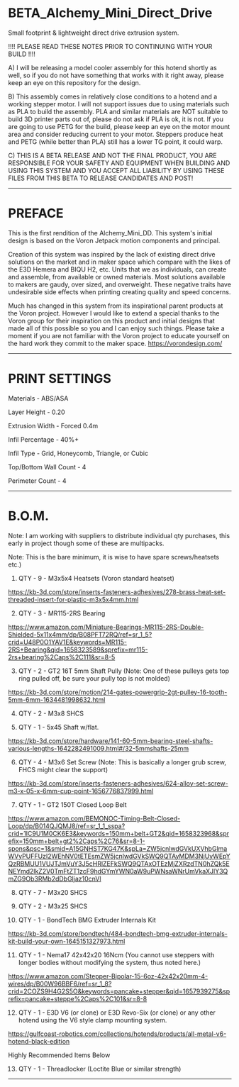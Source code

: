 # BETA_Alchemy_Mini_Direct_Drive
Small footprint &amp; lightweight direct drive extrusion system.

!!!!  PLEASE READ THESE NOTES PRIOR TO CONTINUING WITH YOUR BUILD !!!!

A)  I will be releasing a model cooler assembly for this hotend shortly as well, so if you do not have something that works with it right away,
please keep an eye on this repository for the design.

B)  This assembly comes in relatively close conditions to a hotend and a working stepper motor.  I will not support issues due to using materials such as PLA to build the assembly.  PLA and similar materials are NOT suitable to build 3D printer parts out of, please do not ask if PLA is ok, it is not.  If you are going to use PETG for the build, please keep an eye on the motor mount area and consider reducing current to your motor.  Steppers produce heat and PETG (while better than PLA) still has a lower TG point, it could warp.

C)  THIS IS A BETA RELEASE AND NOT THE FINAL PRODUCT, YOU ARE RESPONSIBLE FOR YOUR SAFETY AND EQUIPMENT WHEN BUILDING AND USING THIS SYSTEM AND 
YOU ACCEPT ALL LIABILITY BY USING THESE FILES FROM THIS BETA TO RELEASE CANDIDATES AND POST!

-----------------------------------------------------------------------------------------------------------------------------------------------------------

# PREFACE

This is the first rendition of the Alchemy_Mini_DD.   This system's initial design is based on the Voron Jetpack motion components and principal.  

Creation of this system was inspired by the lack of existing direct drive solutions on the market and in maker space which compare with the likes 
of the E3D Hemera and BIQU H2, etc.  Units that we as individuals, can create and assemble, from available or owned materials.  Most solutions available 
to makers are gaudy, over sized, and overweight.  These negative traits have undesirable side effects when printing creating quality and speed concerns.

Much has changed in this system from its inspirational parent products at the Voron project.   However I would like to extend a special thanks to the Voron
group for their inspiration on this product and initial designs that made all of this possible so you and I can enjoy such things.  Please take a moment if
you are not familiar with the Voron project to educate yourself on the hard work they commit to the maker space.  https://vorondesign.com/

-----------------------------------------------------------------------------------------------------------------------------------------------------------

# PRINT SETTINGS

Materials - ABS/ASA

Layer Height - 0.20

Extrusion Width - Forced 0.4m

Infil Percentage - 40%+

Infil Type - Grid, Honeycomb, Triangle, or Cubic

Top/Bottom Wall Count - 4

Perimeter Count - 4

-----------------------------------------------------------------------------------------------------------------------------------------------------------

# B.O.M.  
Note: I am working with suppliers to distribute individual qty purchases, this early in project though some of these are multipacks.

Note: This is the bare minimum, it is wise to have spare screws/heatsets etc.)

1. QTY - 9 - M3x5x4 Heatsets (Voron standard heatset)

https://kb-3d.com/store/inserts-fasteners-adhesives/278-brass-heat-set-threaded-insert-for-plastic-m3x5x4mm.html

2. QTY - 3 - MR115-2RS Bearing

https://www.amazon.com/Miniature-Bearings-MR115-2RS-Double-Shielded-5x11x4mm/dp/B08PFT72RQ/ref=sr_1_5?crid=U48P0O1YAV1E&keywords=MR115-2RS+Bearing&qid=1658323589&sprefix=mr115-2rs+bearing%2Caps%2C111&sr=8-5

3. QTY - 2 - GT2 16T 5mm Shaft Pully (Note: One of these pulleys gets top ring pulled off, be sure your pully top is not molded)

https://kb-3d.com/store/motion/214-gates-powergrip-2gt-pulley-16-tooth-5mm-6mm-1634481998632.html

4. QTY - 2 - M3x8 SHCS


5. QTY - 1 - 5x45 Shaft w/flat.


https://kb-3d.com/store/hardware/141-60-5mm-bearing-steel-shafts-various-lengths-1642282491009.html#/32-5mmshafts-25mm

6. QTY - 4 - M3x6 Set Screw (Note: This is basically a longer grub screw, FHCS might clear the support)

https://kb-3d.com/store/inserts-fasteners-adhesives/624-alloy-set-screw-m3-x-05-x-6mm-cup-point-1656776837999.html

7. QTY - 1 - GT2 150T Closed Loop Belt

https://www.amazon.com/BEMONOC-Timing-Belt-Closed-Loop/dp/B014QJQMJ8/ref=sr_1_1_sspa?crid=1IC9U1M0CK6E3&keywords=150mm+belt+GT2&qid=1658323968&sprefix=150mm+belt+gt2%2Caps%2C76&sr=8-1-spons&psc=1&smid=A15GNHST7KG47K&spLa=ZW5jcnlwdGVkUXVhbGlmaWVyPUFFUzI2WEhNV0tETEsmZW5jcnlwdGVkSWQ9QTAyMDM3NjUyWEpYQzRBMUU1VUJTJmVuY3J5cHRlZEFkSWQ9QTAxOTEzMjZXRzdTN0hZQk5ENEYmd2lkZ2V0TmFtZT1zcF9hdGYmYWN0aW9uPWNsaWNrUmVkaXJlY3QmZG9Ob3RMb2dDbGljaz10cnVl

8. QTY - 7 - M3x20 SHCS

9. QTY - 2 - M3x25 SHCS

10. QTY - 1 - BondTech BMG Extruder Internals Kit

https://kb-3d.com/store/bondtech/484-bondtech-bmg-extruder-internals-kit-build-your-own-1645151327973.html

11. QTY - 1 - Nema17 42x42x20 16Ncm (You cannot use steppers with longer bodies without modifying the system, thus noted here.)

https://www.amazon.com/Stepper-Bipolar-15-6oz-42x42x20mm-4-wires/dp/B00W96BBF6/ref=sr_1_8?crid=2COZS9H4G2S5O&keywords=pancake+stepper&qid=1657939275&sprefix=pancake+steppe%2Caps%2C101&sr=8-8

12. QTY - 1 - E3D V6 (or clone) or E3D Revo-Six (or clone) or any other hotend using the V6 style clamp mounting system.

https://gulfcoast-robotics.com/collections/hotends/products/all-metal-v6-hotend-black-edition

Highly Recommended Items Below

13. QTY - 1 - Threadlocker (Loctite Blue or similar strength)

-----------------------------------------------------------------------------------------------------------------------------------------------------------


